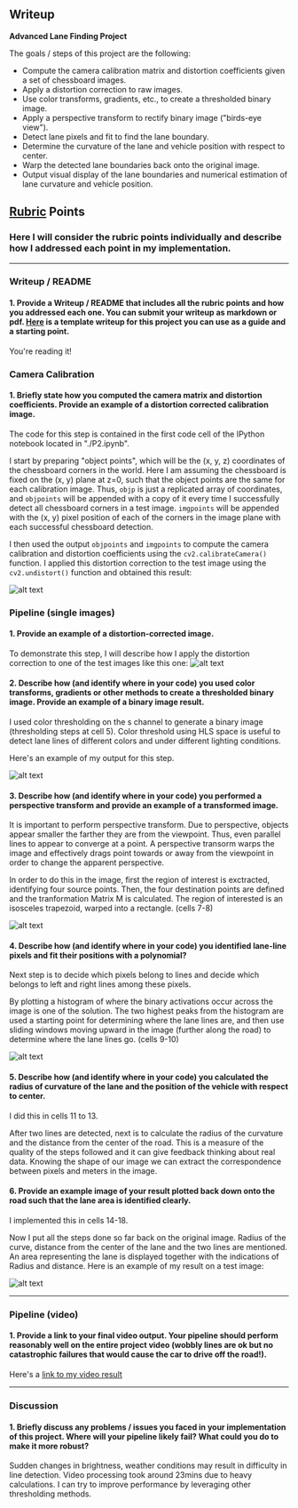## Writeup

**Advanced Lane Finding Project**

The goals / steps of this project are the following:

* Compute the camera calibration matrix and distortion coefficients given a set of chessboard images.
* Apply a distortion correction to raw images.
* Use color transforms, gradients, etc., to create a thresholded binary image.
* Apply a perspective transform to rectify binary image ("birds-eye view").
* Detect lane pixels and fit to find the lane boundary.
* Determine the curvature of the lane and vehicle position with respect to center.
* Warp the detected lane boundaries back onto the original image.
* Output visual display of the lane boundaries and numerical estimation of lane curvature and vehicle position.

[//]: # (Image References)

[image1]: ./output_images/chess_board_output.png "Undistorted"
[image2]: ./output_images/test2_undistorted.jpg "Road Transformed"
[image3]: ./output_images/test2_thresholded.jpg "Binary Example"
[image4]: ./output_images/test2_warped.jpg "Warp Example"
[image5]: ./output_images/test2_detected_lines.jpg "Fit Visual"
[image6]: ./output_images/test2_final_img.jpg "Output"
[video1]: ./output_project_video.mp4 "Video"

## [Rubric](https://review.udacity.com/#!/rubrics/571/view) Points

### Here I will consider the rubric points individually and describe how I addressed each point in my implementation.  

---

### Writeup / README

#### 1. Provide a Writeup / README that includes all the rubric points and how you addressed each one.  You can submit your writeup as markdown or pdf.  [Here](https://github.com/udacity/CarND-Advanced-Lane-Lines/blob/master/writeup_template.md) is a template writeup for this project you can use as a guide and a starting point.  

You're reading it!

### Camera Calibration

#### 1. Briefly state how you computed the camera matrix and distortion coefficients. Provide an example of a distortion corrected calibration image.

The code for this step is contained in the first code cell of the IPython notebook located in "./P2.ipynb". 

I start by preparing "object points", which will be the (x, y, z) coordinates of the chessboard corners in the world. Here I am assuming the chessboard is fixed on the (x, y) plane at z=0, such that the object points are the same for each calibration image.  Thus, `objp` is just a replicated array of coordinates, and `objpoints` will be appended with a copy of it every time I successfully detect all chessboard corners in a test image.  `imgpoints` will be appended with the (x, y) pixel position of each of the corners in the image plane with each successful chessboard detection.  

I then used the output `objpoints` and `imgpoints` to compute the camera calibration and distortion coefficients using the `cv2.calibrateCamera()` function.  I applied this distortion correction to the test image using the `cv2.undistort()` function and obtained this result: 

![alt text][image1]

### Pipeline (single images)

#### 1. Provide an example of a distortion-corrected image.

To demonstrate this step, I will describe how I apply the distortion correction to one of the test images like this one:
![alt text][image2]

#### 2. Describe how (and identify where in your code) you used color transforms, gradients or other methods to create a thresholded binary image.  Provide an example of a binary image result.

I used color thresholding on the s channel to generate a binary image (thresholding steps at cell 5). Color threshold using HLS space is useful to detect lane lines of different colors and under different lighting conditions.

Here's an example of my output for this step.

![alt text][image3]

#### 3. Describe how (and identify where in your code) you performed a perspective transform and provide an example of a transformed image.

It is important to perform perspective transform. Due to perspective, objects appear smaller the farther they are from the viewpoint. Thus, even parallel lines to appear to converge at a point. A perspective transorm warps the image and effectively drags point towards or away from the viewpoint in order to change the apparent perspective.

In order to do this in the image, first the region of interest is exctracted, identifying four source points. Then, the four destination points are defined and the tranformation Matrix M is calculated. The region of interested is an isosceles trapezoid, warped into a rectangle. (cells 7-8)

![alt text][image4]

#### 4. Describe how (and identify where in your code) you identified lane-line pixels and fit their positions with a polynomial?

Next step is to decide which pixels belong to lines and decide which belongs to left and right lines among these pixels.

By plotting a histogram of where the binary activations occur across the image is one of the solution. The two highest peaks from the histogram are used a starting point for determining where the lane lines are, and then use sliding windows moving upward in the image (further along the road) to determine where the lane lines go. (cells 9-10)

![alt text][image5]

#### 5. Describe how (and identify where in your code) you calculated the radius of curvature of the lane and the position of the vehicle with respect to center.

I did this in cells 11 to 13.

After two lines are detected, next is to calculate the radius of the curvature and the distance from the center of the road. This is a measure of the quality of the steps followed and it can give feedback thinking about real data. Knowing the shape of our image we can extract the correspondence between pixels and meters in the image.

#### 6. Provide an example image of your result plotted back down onto the road such that the lane area is identified clearly.

I implemented this in cells 14-18. 

Now I put all the steps done so far back on the original image. Radius of the curve, distance from the center of the lane and the two lines are mentioned. An area representing the lane is displayed together with the indications of Radius and distance.
Here is an example of my result on a test image:

![alt text][image6]

---

### Pipeline (video)

#### 1. Provide a link to your final video output.  Your pipeline should perform reasonably well on the entire project video (wobbly lines are ok but no catastrophic failures that would cause the car to drive off the road!).

Here's a [link to my video result](./project_video.mp4)

---

### Discussion

#### 1. Briefly discuss any problems / issues you faced in your implementation of this project.  Where will your pipeline likely fail?  What could you do to make it more robust?

Sudden changes in brightness, weather conditions may result in difficulty in line detection. Video processing took around 23mins due to heavy calculations. I can try to improve performance by leveraging other thresholding methods.
